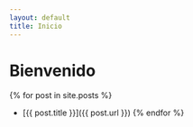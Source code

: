 ```yaml
---
layout: default
title: Inicio
---
```


# Bienvenido

{% for post in site.posts %}
- [{{ post.title }}]({{ post.url }})
{% endfor %}

